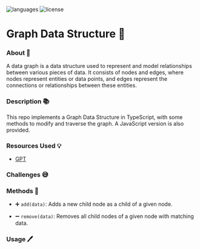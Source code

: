 ![languages](https://img.shields.io/badge/languages-ts-blue)
![license](https://img.shields.io/badge/license-MIT-green)

# Graph Data Structure 🔗

### About 📖

A data graph is a data structure used to represent and model relationships between various pieces of data. It consists of nodes and edges, where nodes represent entities or data points, and edges represent the connections or relationships between these entities.

### Description 📚

This repo implements a Graph Data Structure in TypeScript, with some methods to modify and traverse the graph. A JavaScript version is also provided.

### Resources Used 💡

- [GPT](https://chat.openai.com)

### Challenges 😅

### Methods 🔧

- ➕ `add(data)`: Adds a new child node as a child of a given node.

- ➖ `remove(data)`: Removes all child nodes of a given node with matching data.

### Usage 🖊️

